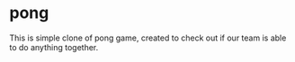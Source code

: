 # pong
This is simple clone of pong game, created to check out if our team is able to do anything together.
